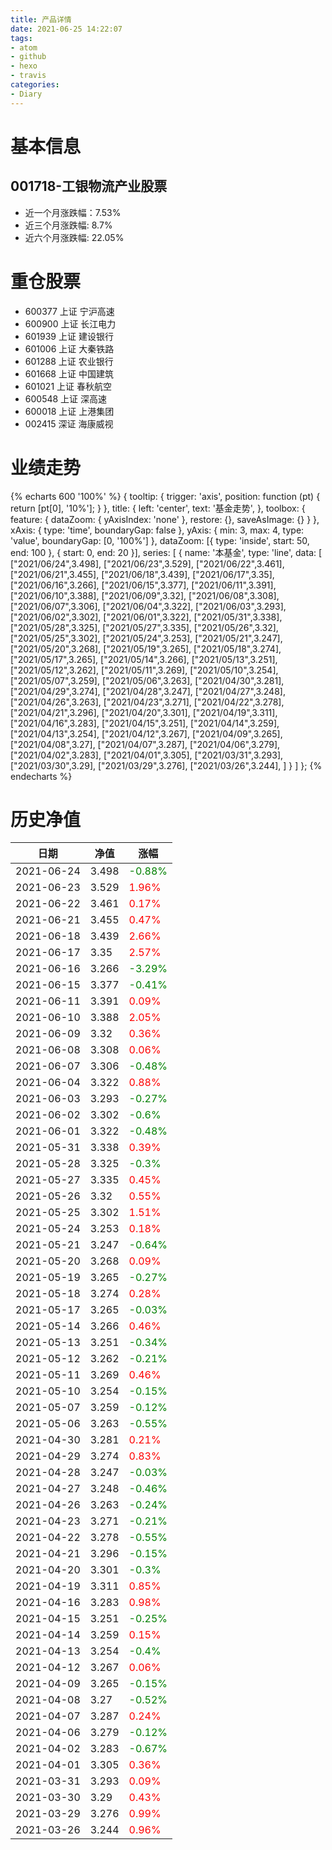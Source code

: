 ```yaml
---
title: 产品详情
date: 2021-06-25 14:22:07
tags:
- atom
- github
- hexo
- travis
categories:
- Diary
---
```


# 基本信息
## 001718-工银物流产业股票
- 近一个月涨跌幅：7.53%
- 近三个月涨跌幅: 8.7%
- 近六个月涨跌幅: 22.05%

# 重仓股票
- 600377 上证 宁沪高速
- 600900 上证 长江电力
- 601939 上证 建设银行
- 601006 上证 大秦铁路
- 601288 上证 农业银行
- 601668 上证 中国建筑
- 601021 上证 春秋航空
- 600548 上证 深高速
- 600018 上证 上港集团
- 002415 深证 海康威视
# 业绩走势

{% echarts 600 '100%' %}
{
  tooltip: {
        trigger: 'axis',
        position: function (pt) {
            return [pt[0], '10%'];
        }
    },
    title: {
        left: 'center',
        text: '基金走势',
    },
    toolbox: {
        feature: {
            dataZoom: {
                yAxisIndex: 'none'
            },
            restore: {},
            saveAsImage: {}
        }
    },
    xAxis: {
        type: 'time',
        boundaryGap: false
    },
    yAxis: {
        min: 3,
        max: 4,
        type: 'value',
        boundaryGap: [0, '100%']
    },
    dataZoom: [{
        type: 'inside',
        start: 50,
        end: 100
    }, {
        start: 0,
        end: 20
    }],
    series: [
        {
            name: '本基金',
            type: 'line',
            data: [
["2021/06/24",3.498],
["2021/06/23",3.529],
["2021/06/22",3.461],
["2021/06/21",3.455],
["2021/06/18",3.439],
["2021/06/17",3.35],
["2021/06/16",3.266],
["2021/06/15",3.377],
["2021/06/11",3.391],
["2021/06/10",3.388],
["2021/06/09",3.32],
["2021/06/08",3.308],
["2021/06/07",3.306],
["2021/06/04",3.322],
["2021/06/03",3.293],
["2021/06/02",3.302],
["2021/06/01",3.322],
["2021/05/31",3.338],
["2021/05/28",3.325],
["2021/05/27",3.335],
["2021/05/26",3.32],
["2021/05/25",3.302],
["2021/05/24",3.253],
["2021/05/21",3.247],
["2021/05/20",3.268],
["2021/05/19",3.265],
["2021/05/18",3.274],
["2021/05/17",3.265],
["2021/05/14",3.266],
["2021/05/13",3.251],
["2021/05/12",3.262],
["2021/05/11",3.269],
["2021/05/10",3.254],
["2021/05/07",3.259],
["2021/05/06",3.263],
["2021/04/30",3.281],
["2021/04/29",3.274],
["2021/04/28",3.247],
["2021/04/27",3.248],
["2021/04/26",3.263],
["2021/04/23",3.271],
["2021/04/22",3.278],
["2021/04/21",3.296],
["2021/04/20",3.301],
["2021/04/19",3.311],
["2021/04/16",3.283],
["2021/04/15",3.251],
["2021/04/14",3.259],
["2021/04/13",3.254],
["2021/04/12",3.267],
["2021/04/09",3.265],
["2021/04/08",3.27],
["2021/04/07",3.287],
["2021/04/06",3.279],
["2021/04/02",3.283],
["2021/04/01",3.305],
["2021/03/31",3.293],
["2021/03/30",3.29],
["2021/03/29",3.276],
["2021/03/26",3.244],
]
        }
    ]
};
{% endecharts %}

# 历史净值

| 日期 | 净值 | 涨幅 |
| --- | --- | --- |
|2021-06-24|3.498|<font color=green>-0.88%</font>|
|2021-06-23|3.529|<font color=red>1.96%</font>|
|2021-06-22|3.461|<font color=red>0.17%</font>|
|2021-06-21|3.455|<font color=red>0.47%</font>|
|2021-06-18|3.439|<font color=red>2.66%</font>|
|2021-06-17|3.35|<font color=red>2.57%</font>|
|2021-06-16|3.266|<font color=green>-3.29%</font>|
|2021-06-15|3.377|<font color=green>-0.41%</font>|
|2021-06-11|3.391|<font color=red>0.09%</font>|
|2021-06-10|3.388|<font color=red>2.05%</font>|
|2021-06-09|3.32|<font color=red>0.36%</font>|
|2021-06-08|3.308|<font color=red>0.06%</font>|
|2021-06-07|3.306|<font color=green>-0.48%</font>|
|2021-06-04|3.322|<font color=red>0.88%</font>|
|2021-06-03|3.293|<font color=green>-0.27%</font>|
|2021-06-02|3.302|<font color=green>-0.6%</font>|
|2021-06-01|3.322|<font color=green>-0.48%</font>|
|2021-05-31|3.338|<font color=red>0.39%</font>|
|2021-05-28|3.325|<font color=green>-0.3%</font>|
|2021-05-27|3.335|<font color=red>0.45%</font>|
|2021-05-26|3.32|<font color=red>0.55%</font>|
|2021-05-25|3.302|<font color=red>1.51%</font>|
|2021-05-24|3.253|<font color=red>0.18%</font>|
|2021-05-21|3.247|<font color=green>-0.64%</font>|
|2021-05-20|3.268|<font color=red>0.09%</font>|
|2021-05-19|3.265|<font color=green>-0.27%</font>|
|2021-05-18|3.274|<font color=red>0.28%</font>|
|2021-05-17|3.265|<font color=green>-0.03%</font>|
|2021-05-14|3.266|<font color=red>0.46%</font>|
|2021-05-13|3.251|<font color=green>-0.34%</font>|
|2021-05-12|3.262|<font color=green>-0.21%</font>|
|2021-05-11|3.269|<font color=red>0.46%</font>|
|2021-05-10|3.254|<font color=green>-0.15%</font>|
|2021-05-07|3.259|<font color=green>-0.12%</font>|
|2021-05-06|3.263|<font color=green>-0.55%</font>|
|2021-04-30|3.281|<font color=red>0.21%</font>|
|2021-04-29|3.274|<font color=red>0.83%</font>|
|2021-04-28|3.247|<font color=green>-0.03%</font>|
|2021-04-27|3.248|<font color=green>-0.46%</font>|
|2021-04-26|3.263|<font color=green>-0.24%</font>|
|2021-04-23|3.271|<font color=green>-0.21%</font>|
|2021-04-22|3.278|<font color=green>-0.55%</font>|
|2021-04-21|3.296|<font color=green>-0.15%</font>|
|2021-04-20|3.301|<font color=green>-0.3%</font>|
|2021-04-19|3.311|<font color=red>0.85%</font>|
|2021-04-16|3.283|<font color=red>0.98%</font>|
|2021-04-15|3.251|<font color=green>-0.25%</font>|
|2021-04-14|3.259|<font color=red>0.15%</font>|
|2021-04-13|3.254|<font color=green>-0.4%</font>|
|2021-04-12|3.267|<font color=red>0.06%</font>|
|2021-04-09|3.265|<font color=green>-0.15%</font>|
|2021-04-08|3.27|<font color=green>-0.52%</font>|
|2021-04-07|3.287|<font color=red>0.24%</font>|
|2021-04-06|3.279|<font color=green>-0.12%</font>|
|2021-04-02|3.283|<font color=green>-0.67%</font>|
|2021-04-01|3.305|<font color=red>0.36%</font>|
|2021-03-31|3.293|<font color=red>0.09%</font>|
|2021-03-30|3.29|<font color=red>0.43%</font>|
|2021-03-29|3.276|<font color=red>0.99%</font>|
|2021-03-26|3.244|<font color=red>0.96%</font>|
